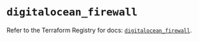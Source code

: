 # `digitalocean_firewall`

Refer to the Terraform Registry for docs: [`digitalocean_firewall`](https://registry.terraform.io/providers/digitalocean/digitalocean/2.46.0/docs/resources/firewall).
